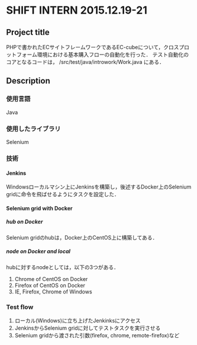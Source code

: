 # SHIFT INTERN 2015.12.19-21
## Project title
PHPで書かれたECサイトフレームワークであるEC-cubeについて，クロスプロットフォーム環境における基本購入フローの自動化を行った．
  テスト自動化のコアとなるコードは，
/src/test/java/introwork/Work.java
にある．
## Description
### 使用言語
Java
### 使用したライブラリ
Selenium
### 技術
#### Jenkins
Windowsローカルマシン上にJenkinsを構築し，後述するDocker上のSelenium gridに命令を飛ばせるようにタスクを設定した．
#### Selenium grid with Docker
##### hub on Docker
Selenium gridのhubは，Docker上のCentOS上に構築してある．
##### node on Docker and local
hubに対するnodeとしては，以下の3つがある．
1. Chrome of CentOS on Docker
2. Firefox of CentOS on Docker
3. IE, Firefox, Chrome of Windows

### Test flow
1. ローカル(Windows)に立ち上げたJenkinksにアクセス
2. JenkinsからSelenium gridに対してテストタスクを実行させる
3. Selenium gridから渡された引数(firefox, chrome, remote-firefox)など
